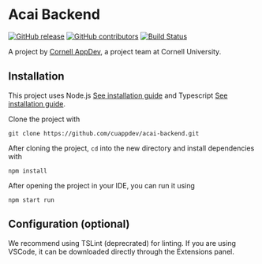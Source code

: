 # Acai Backend
[![GitHub release](https://img.shields.io/github/release/cuappdev/acai-backend.svg)](https://github.com/cuappdev/acai-backend/releases)
[![GitHub contributors](https://img.shields.io/github/contributors/cuappdev/acai-backend.svg)](https://github.com/cuappdev/acai-backend/graphs/contributors)
[![Build Status](https://travis-ci.org/cuappdev/acai-backend.svg?branch=master)](https://travis-ci.org/cuappdev/acai-backend)

A project by [Cornell AppDev](http://cornellappdev.com), a project team at Cornell University.

## Installation
This project uses Node.js [See installation guide](https://nodejs.org/en/download/) and Typescript [See installation guide](https://www.typescriptlang.org/docs/handbook/typescript-in-5-minutes.html).

Clone the project with
```
git clone https://github.com/cuappdev/acai-backend.git
```

After cloning the project, `cd` into the new directory and install dependencies with
```
npm install
```

After opening the project in your IDE, you can run it using 
```
npm start run
```

## Configuration (optional)
We recommend using TSLint (deprecrated) for linting. If you are using VSCode, it can be downloaded directly through the Extensions panel. 
